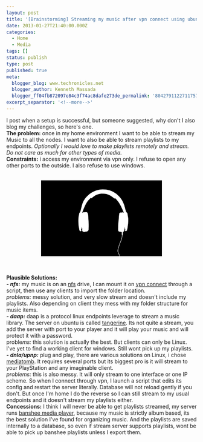 ```yaml
---
layout: post
title: '[Brainstorming] Streaming my music after vpn connect using ubuntu as a server and both nexus 7 and Ubuntu client.'
date: 2013-01-27T21:40:00.000Z
categories:
  - Home
  - Media
tags: []
status: publish
type: post
published: true
meta:
  blogger_blog: www.techronicles.net
  blogger_author: Kenneth Massada
  blogger_ff04fb872097e84c3f74ac8dafe273de_permalink: '8042791122711757412'
excerpt_separator: '<!--more-->'
---
```


<div dir="ltr">I post when a setup is successful, but someone suggested, why don't I also blog my challenges, so here's one. </div>
<div dir="ltr"><b>The problem:</b> once in my home environment I want to be able to stream my Music to all the nodes. I want to also be able to stream playlists to my endpoints. <i>Optionally I would love to make playlists remotely and stream. Do not care as much for other types of media.</i></div>
<div dir="ltr"><b>Constraints:</b> i access my environment via vpn only. I refuse to open any other ports to the outside. I also refuse to use windows.</p>
</div>
<br>
<div class="separator" style="clear:both;text-align:center;"><a href="http://lh3.ggpht.com/-S2q-5OCPrro/UQVqlOLdrfI/AAAAAAAAFl8/DGPLUtyQ1Dc/s1600/154123-headphones-headphones.jpg" style="margin-left:1em;margin-right:1em;"><img border="0" height="200" src="/images/wp/154123-headphones-headphones.jpg" width="320" /></a></div>
<div class="separator" style="clear:both;text-align:center;"></div>
<p><a name="more"></a>
<br>
<div dir="ltr"><b>Plausible Solutions:</b><br />
<i><b>- </b></i><i><b>nfs</b></i><i><b>:</b></i> my music is on an <a href="https://help.ubuntu.com/community/SettingUpNFSHowTo">nfs</a> drive, I can mount it on <a href="http://askubuntu.com/questions/28733/how-do-i-run-a-script-after-openvpn-has-connected-successfully">vpn</a><a href="http://askubuntu.com/questions/28733/how-do-i-run-a-script-after-openvpn-has-connected-successfully"> connect</a> through a script, then use any clients to import the folder location.<br /><i>problems: </i>messy solution, and very slow stream and doesn't include my playlists. Also depending on client they mess with my folder structure for music items.</div>
<div dir="ltr"><i><b>- </b></i><i><b>daap</b></i><i><b>:</b></i> daap is a protocol linux endpoints leverage to stream a music library. The server on ubuntu is called <a href="http://isaraffee.wordpress.com/2012/03/05/setup-music-sharing-server-using-tangerine-in-ubuntu/">tangerine</a>. Its not quite a stream, you add the server with port to your player and it will play your music and will protect it with a password.<br />proble<i>ms: </i>this solution is actually the best. But clients can only be Linux. I've yet to find a working client for windows. Still wont pick up my playlists.</div>
<div dir="ltr"><b><i>- </i></b><b><i>dnla</i></b><b><i>/</i></b><b><i>upnp</i></b><b><i>:</i></b> plug and play, there are various solutions on Linux, i chose <a href="https://help.ubuntu.com/community/MediaTomb">mediato</a><a href="https://help.ubuntu.com/community/MediaTomb">mb</a>. It requires several ports but its biggest pro is it will stream to your PlayStation and any imaginable client.<br /><i>p</i><i>roblems: </i>this is also messy. It will only stream to one interface or one IP scheme. So when I connect through vpn, I launch a script that edits its config and restart the server literally. Database will not reload gently if you don't. But once I'm home I do the reverse so I can still stream to my usual endpoints and it doesn't stream my playlists either. </div>
<div dir="ltr"><b>Concessions:</b> I think I will never be able to get playlists streamed, my server runs <a href="http://banshee.fm/">banshee media player</a>, because my music is strictly album based, its the best solution I've found for organizing music. And the playlists are saved internally to a database,  so even if stream server supports playlists, wont be able to pick up banshee playlists unless I export them. </div>
<div class="separator" style="clear:both;text-align:center;"></div>
